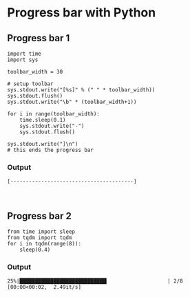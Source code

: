 # Progress bar with Python

## Progress bar 1

```
import time
import sys

toolbar_width = 30

# setup toolbar
sys.stdout.write("[%s]" % (" " * toolbar_width))
sys.stdout.flush()
sys.stdout.write("\b" * (toolbar_width+1))

for i in range(toolbar_width):
    time.sleep(0.1)
    sys.stdout.write("-")
    sys.stdout.flush()

sys.stdout.write("]\n")
# this ends the progress bar
```
### Output

``` [----------------------------------------] ```

<br>

## Progress bar 2

```
from time import sleep
from tqdm import tqdm
for i in tqdm(range(8)):
    sleep(0.4)
```

### Output

``` 25%|████████████████████████████▎     ‎‎‎‎‎‎‎‎              | 2/8 [00:00<00:02,  2.49it/s] ```
